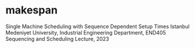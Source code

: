 # makespan
Single Machine Scheduling with Sequence Dependent Setup Times
Istanbul Medeniyet University, Industrial Engineering Department, END405 Sequencing and Scheduling Lecture, 2023
